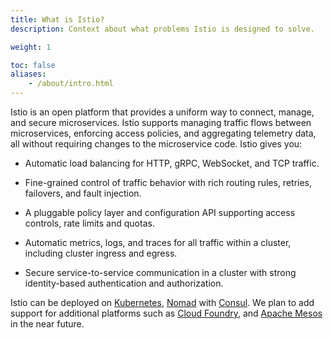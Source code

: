 ```yaml
---
title: What is Istio?
description: Context about what problems Istio is designed to solve.

weight: 1

toc: false
aliases:
    - /about/intro.html
---
```


Istio is an open platform that provides a uniform way to connect, manage,
and secure microservices. Istio supports managing traffic flows between
microservices, enforcing access policies, and aggregating telemetry data,
all without requiring changes to the microservice code. Istio gives you:

- Automatic load balancing for HTTP, gRPC, WebSocket, and TCP traffic.

- Fine-grained control of traffic behavior with rich routing rules,
retries, failovers, and fault injection.

- A pluggable policy layer and configuration API supporting access controls,
rate limits and quotas.

- Automatic metrics, logs, and traces for all traffic within a cluster,
including cluster ingress and egress.

- Secure service-to-service communication in a cluster with strong
identity-based authentication and authorization.

Istio can be deployed on [Kubernetes](https://kubernetes.io),
[Nomad](https://nomadproject.io) with [Consul](https://www.consul.io/). We
plan to add support for additional platforms such as
[Cloud Foundry](https://www.cloudfoundry.org/),
and [Apache Mesos](https://mesos.apache.org/) in the near future.
